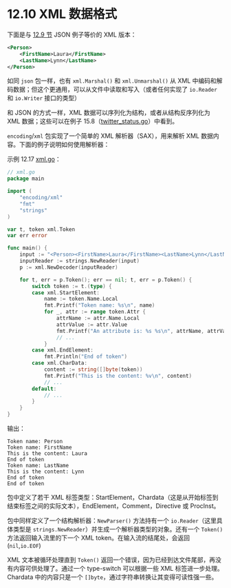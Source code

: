 # 12.10 XML 数据格式

下面是与 [12.9 节](12.9.md) JSON 例子等价的 XML 版本：

```xml
<Person>
    <FirstName>Laura</FirstName>
    <LastName>Lynn</LastName>
</Person>
```

如同 `json` 包一样，也有 `xml.Marshal()` 和 `xml.Unmarshal()` 从 XML 中编码和解码数据；但这个更通用，可以从文件中读取和写入（或者任何实现了 `io.Reader` 和 `io.Writer` 接口的类型）

和 JSON 的方式一样，XML 数据可以序列化为结构，或者从结构反序列化为 XML 数据；这些可以在例子 15.8（[twitter_status.go](examples/chapter_15/twitter_status.go)）中看到。

`encoding`/`xml` 包实现了一个简单的 XML 解析器（SAX），用来解析 XML 数据内容。下面的例子说明如何使用解析器：

示例 12.17 [xml.go](examples/chapter_12/xml.go)：

```go
// xml.go
package main

import (
	"encoding/xml"
	"fmt"
	"strings"
)

var t, token xml.Token
var err error

func main() {
	input := "<Person><FirstName>Laura</FirstName><LastName>Lynn</LastName></Person>"
	inputReader := strings.NewReader(input)
	p := xml.NewDecoder(inputReader)

	for t, err = p.Token(); err == nil; t, err = p.Token() {
		switch token := t.(type) {
		case xml.StartElement:
			name := token.Name.Local
			fmt.Printf("Token name: %s\n", name)
			for _, attr := range token.Attr {
				attrName := attr.Name.Local
				attrValue := attr.Value
				fmt.Printf("An attribute is: %s %s\n", attrName, attrValue)
				// ...
			}
		case xml.EndElement:
			fmt.Println("End of token")
		case xml.CharData:
			content := string([]byte(token))
			fmt.Printf("This is the content: %v\n", content)
			// ...
		default:
			// ...
		}
	}
}
```

输出：

```
Token name: Person
Token name: FirstName
This is the content: Laura
End of token
Token name: LastName
This is the content: Lynn
End of token
End of token
```

包中定义了若干 XML 标签类型：StartElement，Chardata（这是从开始标签到结束标签之间的实际文本），EndElement，Comment，Directive 或 ProcInst。

包中同样定义了一个结构解析器：`NewParser()` 方法持有一个 `io.Reader`（这里具体类型是 `strings.NewReader`）并生成一个解析器类型的对象。还有一个 `Token()` 方法返回输入流里的下一个 XML token。在输入流的结尾处，会返回 (`nil`,`io.EOF`)

XML 文本被循环处理直到 `Token()` 返回一个错误，因为已经到达文件尾部，再没有内容可供处理了。通过一个 type-switch 可以根据一些 XML 标签进一步处理。Chardata 中的内容只是一个 `[]byte`，通过字符串转换让其变得可读性强一些。
